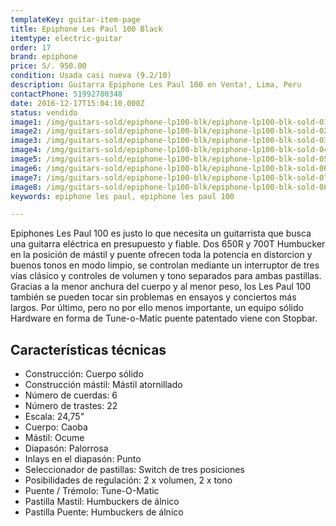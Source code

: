 ```yaml
---
templateKey: guitar-item-page
title: Epiphone Les Paul 100 Black
itemtype: electric-guitar
order: 17
brand: epiphone
price: S/. 950.00
condition: Usada casi nueva (9.2/10)
description: Guitarra Epiphone Les Paul 100 en Venta!, Lima, Peru
contactPhone: 51992780348
date: 2016-12-17T15:04:10.000Z
status: vendido
image1: /img/guitars-sold/epiphone-lp100-blk/epiphone-lp100-blk-sold-01.jpg
image2: /img/guitars-sold/epiphone-lp100-blk/epiphone-lp100-blk-sold-02.jpg
image3: /img/guitars-sold/epiphone-lp100-blk/epiphone-lp100-blk-sold-03.jpg
image4: /img/guitars-sold/epiphone-lp100-blk/epiphone-lp100-blk-sold-04.jpg
image5: /img/guitars-sold/epiphone-lp100-blk/epiphone-lp100-blk-sold-05.jpg
image6: /img/guitars-sold/epiphone-lp100-blk/epiphone-lp100-blk-sold-06.jpg
image7: /img/guitars-sold/epiphone-lp100-blk/epiphone-lp100-blk-sold-07.jpg
image8: /img/guitars-sold/epiphone-lp100-blk/epiphone-lp100-blk-sold-08.jpg
keywords: epiphone les paul, epiphone les paul 100

---
```

Epiphones Les Paul 100 es justo lo que necesita un guitarrista que busca una guitarra eléctrica en presupuesto y fiable. Dos 650R y 700T Humbucker en la posición de mástil y puente ofrecen toda la potencia en distorcion y buenos tonos en modo limpio, se controlan mediante un interruptor de tres vías clásico y controles de volumen y tono separados para ambas pastillas. Gracias a la menor anchura del cuerpo y al menor peso, los Les Paul 100 también se pueden tocar sin problemas en ensayos y conciertos más largos. Por último, pero no por ello menos importante, un equipo sólido Hardware en forma de Tune-o-Matic puente patentado viene con Stopbar.

## Características técnicas

* Construcción: Cuerpo sólido
* Construcción mástil: Mástil atornillado
* Número de cuerdas: 6
* Número de trastes: 22
* Escala: 24,75"
* Cuerpo: Caoba
* Mástil: Ocume
* Diapasón: Palorrosa
* Inlays en el diapasón: Punto
* Seleccionador de pastillas: Switch de tres posiciones
* Posibilidades de regulación: 2 x volumen, 2 x tono
* Puente / Trémolo: Tune-O-Matic
* Pastilla Mastil: Humbuckers de álnico
* Pastilla Puente: Humbuckers de álnico